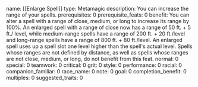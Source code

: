 name: [[Enlarge Spell]]
type: Metamagic
description: You can increase the range of your spells.
prerequisites: 0
prerequisite_feats: 0
benefit: You can alter a spell with a range of close, medium, or long to increase its range by 100%. An enlarged spell with a range of close now has a range of 50 ft. + 5 ft./ level, while medium-range spells have a range of 200 ft. + 20 ft./level and long-range spells have a range of 800 ft. + 80 ft./level. An enlarged spell uses up a spell slot one level higher than the spell's actual level. Spells whose ranges are not defined by distance, as well as spells whose ranges are not close, medium, or long, do not benefit from this feat.
normal: 0
special: 0
teamwork: 0
critical: 0
grit: 0
style: 0
performance: 0
racial: 0
companion_familiar: 0
race_name: 0
note: 0
goal: 0
completion_benefit: 0
multiples: 0
suggested_traits: 0
